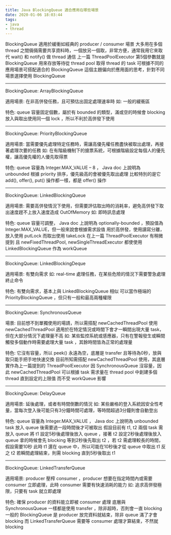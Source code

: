 ```yaml
---
title: Java BlockingQueue 適合應用在哪些場景
date: 2020-01-06 18:03:44
tags:
- java
- thread
---
```

BlockingQueue 適用於緩衝如經典的 producer / consumer 場景
大多用在多個 thread 之間倆倆需要共享資料時，一個放另一個取，非常方便，通常我用它來取代 wait() 和 notify() 做 thread 通信
上一篇 ThreadPoolExecutor 第5個參數就是 BlockingQueue 用來存放等待從 thread pool 取得 thread 的 task
可根據不同的應用場景可搭配適合的 BlockingQueue 
這個主題偏向於應用面的思考，針對不同場景選擇使用 BlockingQueue

- - -
BlockingQueue:
ArrayBlockingQueue

適用場景:
在非高併發任務，且可預估出固定處理速率時
如: 一般的緩衝區

特色:
queue 容量固定個數，屬於有 bounded 的類型，滿或空的時候會 blocking
放入與取出使用同一個 lock ，所以不利於高併發下使用

- - -
BlockingQueue:
PriorityBlockingQueue

適用場景:
當需要優先處理特定任務時，需讓高優先權任務盡快被取出處理，再接著處理次要的任務
如: 在有階級機制下的搶票系統，可根據階級設定每個人的優先權，讓高優先權的人優先取得票

特色:
queue 容量為 Integer.MAX_VALUE – 8 ， Java doc 上說明為 unbounded 
根據 priority 排序，優先級高的會被優先取出處理
比較特別的是它 add(), offer(), put() 操作都一樣，都是 offer() 操作

- - -
BlockingQueue:
LinkedBlockingQueue

適用場景:
需要高併發情況下使用，但需要評估取出時的消耗率，避免高併發下取出速度趕不上放入速度造成 OutOfMemory
如: 即時訊息處理

特色:
queue 容量可調整， Java doc 上說明為 optionally-bounded ，預設值為 Integer.MAX_VALUE，但一般來說會根據需求設值
用於高併發，使用讀寫分離，放入使用 putLock 而取出使用 takeLock
在上一篇 ThreadPoolExecutor 有稍微提到
且 newFixedThreadPool, newSingleThreadExecutor 都使使用 LinkedBlockingQueue 作為 workQueue

- - -
BlockingQueue:
LinkedBlockingDeque

適用場景:
有雙向需求
如: real-time 處理任務，在某些危險的情況下需要警急處理終止命令

特色:
有雙向需求，基本上與 LinkedBlockingQueue 相似
可以當作極端的 PriorityBlockingQueue ，但只有一般和最高兩種權限


- - -
BlockingQueue:
SynchronousQueue

場景:
目前想不到單獨使用的場請，所以需搭配 newCachedThreadPool 使用
newCachedThreadPool 適用於在特定情況或時間下會才一瞬間出現大量 task，但在大部分情況下處理量不高
如: 某些監控系統或感應器，只有在警報發生或瞬間觸發多個動作時需要處理大量 task ，其餘時間皆為正常的處理量

特色:
它沒有容量，所以 peek() 永遠為空，底層是 transfer 且等待為0秒，放與取只能手把手地快速交換
目前所知需搭配 newCachedThreadPool 使用，其底層實作為上一篇提到的 ThreadPoolExecutor
因 SynchronousQueue 沒容量，因此 newCachedThreadPool 可以根據 task 需求量在 thread pool 中創建多個 thread 直到設定的上限值
而不受 workQueue 影響

- - -
BlockingQueue:
DelayQueue

適用場景:
延後處理，或者有時間倒數的情況
如: 某些嚴格的登入系統因安全性考量，當每次登入後可能只有3分鐘時間可處理，等時間超過3分鐘則會自動登出


特色:
queue 容量為 Integer.MAX_VALUE ， Java doc 上說明為 unbounded 
task 放入 queue 後需要過一段時間後才可被取出
假設目前有 t1, t2 兩個 task 需放入 queue
將 t1 設定5秒後處理後放入 queue ，接著 t2 設定2秒後處理後放入 queue
拿的時候會先 blocking 等到2秒後先取出 t2 ，若 t2 需處理較長的時間，假設需要10秒
此時 t1 還在 queue 中，所以可能在10秒後才從 queue 中取出 t1
反之 t2 若瞬間處理結束，則需 blocking 直到5秒後取出 t1

- - -
BlockingQueue:
LinkedTransferQueue

適用場景:
producer 壓榨 consumer ，producer 想要在指定時間內或需要 consumer 立即處理，此時 consumer 需要有快速消耗的能力
如: 追求高併發極限，只要有 task 就立即處理

特色:
確保 producer 的資料能立即被 consumer 處理
底層與 SynchronousQueue 一樣都是使用 transfer ，除非超時，否則會一直 blocking
一般的 BlockingQueue 是 producer 放完資料就結束，除非 queue 滿了才會 blocking
而 LinkedTransferQueue 需要等 consumer 處理才算結束，不然就 blocking
